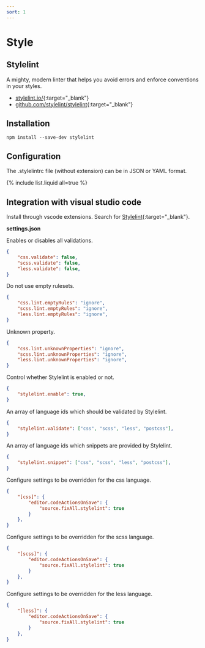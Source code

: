 ```yaml
---
sort: 1
---
```


# Style

## Stylelint

A mighty, modern linter that helps you avoid errors and enforce conventions in your styles.

- [stylelint.io/](https://stylelint.io/){:target="_blank"}
- [github.com/stylelint/stylelint](https://github.com/stylelint/stylelint){:target="_blank"}

## Installation

```shell
npm install --save-dev stylelint
```

## Configuration

The .stylelintrc file (without extension) can be in JSON or YAML format.

{% include list.liquid all=true %}

## Integration with visual studio code

Install through vscode extensions. Search for [Stylelint](https://marketplace.visualstudio.com/items?itemName=stylelint.vscode-stylelint){:target="_blank"}.

**settings.json**

Enables or disables all validations.

```json
{
    "css.validate": false,
    "scss.validate": false,
    "less.validate": false,
}
```

Do not use empty rulesets.

```json
{
    "css.lint.emptyRules": "ignore",
    "scss.lint.emptyRules": "ignore",
    "less.lint.emptyRules": "ignore",
}
```

Unknown property.

```json
{
    "css.lint.unknownProperties": "ignore",
    "scss.lint.unknownProperties": "ignore",
    "less.lint.unknownProperties": "ignore",
}
```

Control whether Stylelint is enabled or not.

```json
{
    "stylelint.enable": true,
}
```

An array of language ids which should be validated by Stylelint.

```json
{
    "stylelint.validate": ["css", "scss", "less", "postcss"],
}
```

An array of language ids which snippets are provided by Stylelint.

```json
{
    "stylelint.snippet": ["css", "scss", "less", "postcss"],
}
```

Configure settings to be overridden for the css language.

```json
{
    "[css]": {
        "editor.codeActionsOnSave": {
            "source.fixAll.stylelint": true
        }
    },
}
```

Configure settings to be overridden for the scss language.

```json
{
    "[scss]": {
        "editor.codeActionsOnSave": {
            "source.fixAll.stylelint": true
        }
    },
}
```

Configure settings to be overridden for the less language.

```json
{
    "[less]": {
        "editor.codeActionsOnSave": {
            "source.fixAll.stylelint": true
        }
    },
}
```
